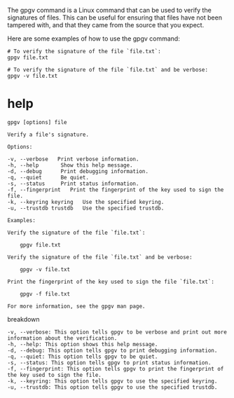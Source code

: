 The gpgv command is a Linux command that can be used to verify the signatures of files. This can be useful for ensuring that files have not been tampered with, and that they came from the source that you expect.

Here are some examples of how to use the gpgv command:

```
# To verify the signature of the file `file.txt`:
gpgv file.txt

# To verify the signature of the file `file.txt` and be verbose:
gpgv -v file.txt
```

# help 

```
gpgv [options] file

Verify a file's signature.

Options:

-v, --verbose   Print verbose information.
-h, --help       Show this help message.
-d, --debug      Print debugging information.
-q, --quiet      Be quiet.
-s, --status     Print status information.
-f, --fingerprint   Print the fingerprint of the key used to sign the file.
-k, --keyring keyring   Use the specified keyring.
-u, --trustdb trustdb   Use the specified trustdb.

Examples:

Verify the signature of the file `file.txt`:

    gpgv file.txt

Verify the signature of the file `file.txt` and be verbose:

    gpgv -v file.txt

Print the fingerprint of the key used to sign the file `file.txt`:

    gpgv -f file.txt

For more information, see the gpgv man page.
```
breakdown

```
-v, --verbose: This option tells gpgv to be verbose and print out more information about the verification.
-h, --help: This option shows this help message.
-d, --debug: This option tells gpgv to print debugging information.
-q, --quiet: This option tells gpgv to be quiet.
-s, --status: This option tells gpgv to print status information.
-f, --fingerprint: This option tells gpgv to print the fingerprint of the key used to sign the file.
-k, --keyring: This option tells gpgv to use the specified keyring.
-u, --trustdb: This option tells gpgv to use the specified trustdb.
```

